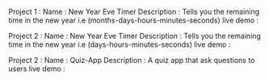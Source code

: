Project 1 :
Name : New Year Eve Timer
Description : Tells you the remaining time in the new year i.e (months-days-hours-minutes-seconds)
live demo :

Project 2 :
Name : New Year Eve Timer
Description : Tells you the remaining time in the new year i.e (days-hours-minutes-seconds)
live demo :

Project 2 :
Name : Quiz-App
Description : A quiz app that ask questions to users
live demo :

